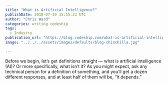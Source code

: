 ```yaml
---
title: "What is Artificial Intelligence?"
publishDate: 2018-07-19 15:15:23 UTC
author: "Chris Ward"
categories: writing codeship
tags:
  - Industry
publication_url: "https://blog.codeship.com/what-is-artificial-intelligence/"
image: "../../../assets/images/defaults/blog-chinchilla.jpg"

---
```

Before we begin, let’s get definitions straight — what is artificial intelligence (AI)? Or more specifically, what isn’t it? As you might expect, ask any technical person for a definition of something, and you’ll get a dozen different responses, and at least half of them will be, “It depends.”


